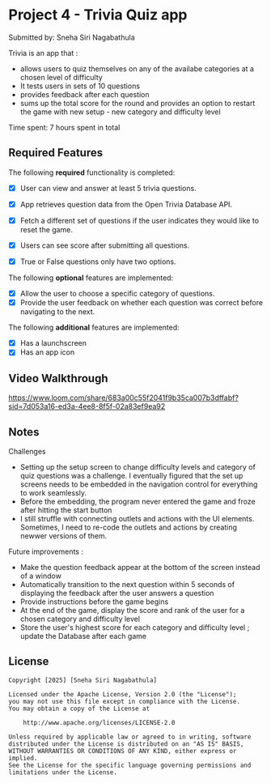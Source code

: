 # Project 4 - Trivia Quiz app

Submitted by: Sneha Siri Nagabathula

Trivia is an app that :
- allows users to quiz themselves on any of the availabe categories at a chosen level of difficulty
- It tests users in sets of 10 questions
- provides feedback after each question
- sums up the total score for the round and provides an option to restart the game with new setup - new category and difficulty level

Time spent: 7 hours spent in total

## Required Features

The following **required** functionality is completed:

- [x] User can view and answer at least 5 trivia questions.
- [x] App retrieves question data from the Open Trivia Database API.
- [x] Fetch a different set of questions if the user indicates they would like to reset the game.
- [x] Users can see score after submitting all questions.
- [x] True or False questions only have two options.


The following **optional** features are implemented:

  
- [x] Allow the user to choose a specific category of questions.
- [x] Provide the user feedback on whether each question was correct before navigating to the next.

The following **additional** features are implemented:

- [x] Has a launchscreen
- [x] Has an app icon

## Video Walkthrough

https://www.loom.com/share/683a00c55f2041f9b35ca007b3dffabf?sid=7d053a16-ed3a-4ee8-8f5f-02a83ef9ea92


## Notes

Challenges 
- Setting up the setup screen to change difficulty levels and category of quiz questions was a challenge. I eventually figured that the set up screens needs to be embedded in the navigation control for everything to work seamlessly.
- Before the embedding, the program never entered the game and froze after hitting the start button
- I still struffle with connecting outlets and actions with the UI elements. Sometimes, I need to re-code the outlets and actions by creating newwer versions of them.

Future improvements :
- Make the question feedback appear at the bottom of the screen instead of a window
- Automatically transition to the next question within 5 seconds of displaying the feedback after the user answers a question
- Provide instructions before the game begins
- At the end of the game, display the score and rank of the user for a chosen category and difficulty level
- Store the user's highest score for each category and difficulty level ; update the Database after each game

## License

    Copyright [2025] [Sneha Siri Nagabathula]

    Licensed under the Apache License, Version 2.0 (the "License");
    you may not use this file except in compliance with the License.
    You may obtain a copy of the License at

        http://www.apache.org/licenses/LICENSE-2.0

    Unless required by applicable law or agreed to in writing, software
    distributed under the License is distributed on an "AS IS" BASIS,
    WITHOUT WARRANTIES OR CONDITIONS OF ANY KIND, either express or implied.
    See the License for the specific language governing permissions and
    limitations under the License.
